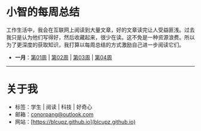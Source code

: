 # 小智的每周总结
工作生活中，我会在互联网上阅读到大量文章，好的文章读完让人受益匪浅。过去我只是认为他们写得好，然后收藏起来，很少在读。这不免是一种资源浪费。所以为了更深度的获取知识，我打算以每周总结的方式激励自己进一步阅读它们。

* **一月**：[第01周]() | [第02周]() | [第03周]() | [第04周](weekly/week_04.md)

---
# 关于我
* 标签：学生 | 阅读 | 科技 | 好奇心
* 邮箱：conorpang@outlook.com
* 网站：[https://blcupz.github.io](blcupz.github.io)
